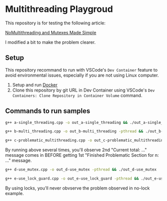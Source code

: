 # Multithreading Playgroud

This repository is for testing the following article:

[NoMultithreading and Mutexes Made Simple](https://code.likeagirl.io/multithreading-and-mutexes-made-simple-8087404053cd)

I modified a bit to make the problem clearer.

## Setup

This repository recommand to run with VSCode's `Dev Container` feature to avoid environmental issues, especially if you are not using Linux computer.

1. Setup and run [Docker](https://www.docker.com/)
2. Clone this repository by git URL in Dev Container using VSCode's `Dev Containers: Clone Repository in Container Volume` command.

## Commands to run samples

```bash
g++ a-single_threading.cpp -o out_a-single_threading && ./out_a-single_threading
```

```bash
g++ b-multi_threading.cpp -o out_b-multi_threading -pthread && ./out_b-multi_threading
```

```bash
g++ c-problematic_multithreading.cpp -o out_c-problematic_multithreading -pthread && ./out_c-problematic_multithreading
```

By running above several times, you'll observe 2nd "Current total: ..." message comes in BEFORE getting 1st "Finished Problematic Section for n: ..." message.

```bash
g++ d-use_mutex.cpp -o out_d-use_mutex -pthread && ./out_d-use_mutex
```

```bash
g++ e-use_lock_guard.cpp -o out_e-use_lock_guard -pthread && ./out_e-use_lock_guard
```

By using locks, you'll never obvserve the problem observed in no-lock example.